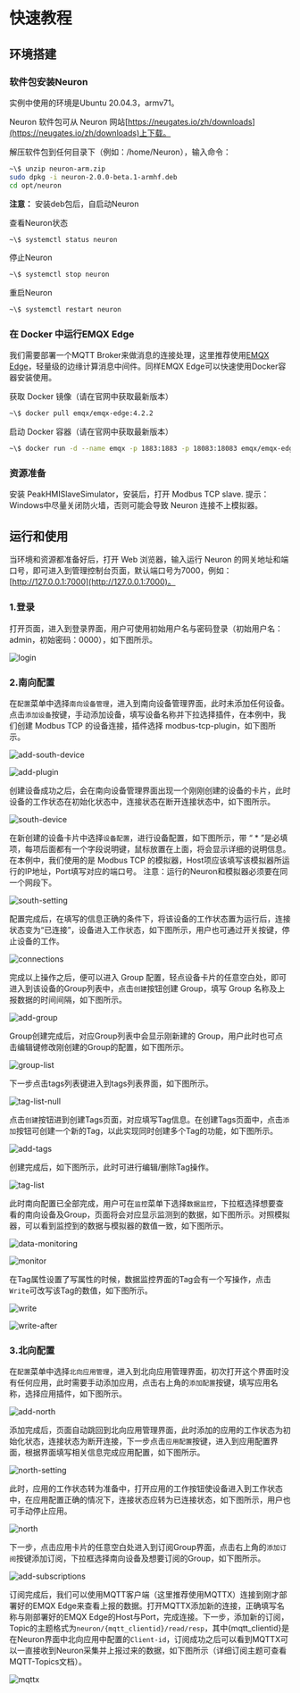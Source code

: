 # 快速教程

## 环境搭建

### 软件包安装Neuron

实例中使用的环境是Ubuntu 20.04.3，armv71。

Neuron 软件包可从 Neuron 网站[https://neugates.io/zh/downloads](https://neugates.io/zh/downloads)上下载。

解压软件包到任何目录下（例如：/home/Neuron），输入命令：

```bash
~\$ unzip neuron-arm.zip
sudo dpkg -i neuron-2.0.0-beta.1-armhf.deb
cd opt/neuron
```

**注意：** 安装deb包后，自启动Neuron

查看Neuron状态

```bash
~\$ systemctl status neuron
```

停止Neuron

```bash
~\$ systemctl stop neuron
```

重启Neuron

```bash
~\$ systemctl restart neuron
```

### 在 Docker 中运行EMQX Edge

我们需要部署一个MQTT Broker来做消息的连接处理，这里推荐使用[EMQX Edge](https://www.emqx.cn/downloads#edge)，轻量级的边缘计算消息中间件。同样EMQX Edge可以快速使用Docker容器安装使用。

获取 Docker 镜像（请在官网中获取最新版本）

```bash
~\$ docker pull emqx/emqx-edge:4.2.2
```

启动 Docker 容器（请在官网中获取最新版本）

```bash
~\$ docker run -d --name emqx -p 1883:1883 -p 18083:18083 emqx/emqx-edge:4.2.2
```

### 资源准备

安装 PeakHMISlaveSimulator，安装后，打开 Modbus TCP slave.
提示：Windows中尽量关闭防火墙，否则可能会导致 Neuron 连接不上模拟器。

## 运行和使用

当环境和资源都准备好后，打开 Web 浏览器，输入运行 Neuron 的网关地址和端口号，即可进入到管理控制台页面，默认端口号为7000，例如：[http://127.0.0.1:7000](http://127.0.0.1:7000)。

### 1.登录

打开页面，进入到登录界面，用户可使用初始用户名与密码登录（初始用户名：admin，初始密码：0000），如下图所示。

![login](./assets/login.png)

### 2.南向配置

在`配置`菜单中选择`南向设备管理`，进入到南向设备管理界面，此时未添加任何设备。点击`添加设备`按键，手动添加设备，填写设备名称并下拉选择插件，在本例中，我们创建 Modbus TCP 的设备连接，插件选择 modbus-tcp-plugin，如下图所示。

![add-south-device](./assets/add-south-device.png)

![add-plugin](./assets/add-plugin.png)

创建设备成功之后，会在南向设备管理界面出现一个刚刚创建的设备的卡片，此时设备的工作状态在初始化状态中，连接状态在断开连接状态中，如下图所示。

![south-device](./assets/south-devices.png)

在新创建的设备卡片中选择`设备配置`，进行设备配置，如下图所示，带 “ * ”是必填项，每项后面都有一个字段说明键，鼠标放置在上面，将会显示详细的说明信息。在本例中，我们使用的是 Modbus TCP 的模拟器，Host项应该填写该模拟器所运行的IP地址，Port填写对应的端口号。
注意：运行的Neuron和模拟器必须要在同一个网段下。

![south-setting](./assets/south-setting.png)

配置完成后，在填写的信息正确的条件下，将该设备的工作状态置为运行后，连接状态变为“已连接”，设备进入工作状态，如下图所示，用户也可通过开关按键，停止设备的工作。

![connections](./assets/connections.png)

完成以上操作之后，便可以进入 Group 配置，轻点设备卡片的任意空白处，即可进入到该设备的Group列表中，点击`创建`按钮创建 Group，填写 Group 名称及上报数据的时间间隔，如下图所示。

![add-group](./assets/add-group.png)

Group创建完成后，对应Group列表中会显示刚新建的 Group，用户此时也可点击编辑键修改刚创建的Group的配置，如下图所示。

![group-list](./assets/group-list.png)

下一步点击tags列表键进入到tags列表界面，如下图所示。

![tag-list-null](./assets/tag-list-null.png)

点击`创建`按钮进到创建Tags页面，对应填写Tag信息。在创建Tags页面中，点击`添加`按钮可创建一个新的Tag，以此实现同时创建多个Tag的功能，如下图所示。

![add-tags](./assets/add-tags.png)

创建完成后，如下图所示，此时可进行编辑/删除Tag操作。

![tag-list](./assets/tag-list.png)

此时南向配置已全部完成，用户可在`监控`菜单下选择`数据监控`，下拉框选择想要查看的南向设备及Group，页面将会对应显示监测到的数据，如下图所示。对照模拟器，可以看到监控到的数据与模拟器的数值一致，如下图所示。

![data-monitoring](./assets/data-monitoring.png)

![monitor](./assets/monitor.png)

在Tag属性设置了写属性的时候，数据监控界面的Tag会有一个写操作，点击`Write`可改写该Tag的数值，如下图所示。

![write](./assets/write.png)

![write-after](./assets/write-after.png)

### 3.北向配置

在`配置`菜单中选择`北向应用管理`，进入到北向应用管理界面，初次打开这个界面时没有任何应用，此时需要手动添加应用，点击右上角的`添加配置`按键，填写应用名称，选择应用插件，如下图所示。

![add-north](./assets/add-north.png)

添加完成后，页面自动跳回到北向应用管理界面，此时添加的应用的工作状态为初始化状态，连接状态为断开连接，下一步点击`应用配置`按键，进入到应用配置界面，根据界面填写相关信息完成应用配置，如下图所示。

![north-setting](./assets/north-setting.png)

此时，应用的工作状态转为准备中，打开应用的工作按钮使设备进入到工作状态中，在应用配置正确的情况下，连接状态应转为已连接状态，如下图所示，用户也可手动停止应用。

![north](./assets/north.png)

下一步，点击应用卡片的任意空白处进入到订阅Group界面，点击右上角的`添加订阅`按键添加订阅，下拉框选择南向设备及想要订阅的Group，如下图所示。

![add-subscriptions](./assets/add-subscriptions.png)

订阅完成后，我们可以使用MQTT客户端（这里推荐使用MQTTX）连接到刚才部署好的EMQX Edge来查看上报的数据。打开MQTTX添加新的连接，正确填写名称与刚部署好的EMQX Edge的Host与Port，完成连接。下一步，添加新的订阅，Topic的主题格式为`neuron/{mqtt_clientid}/read/resp`，其中{mqtt_clientid}是在Neuron界面中北向应用中配置的`Client-id`，订阅成功之后可以看到MQTTX可以一直接收到Neuron采集并上报过来的数据，如下图所示（详细订阅主题可查看MQTT-Topics文档）。

![mqttx](./assets/mqttx.png)
